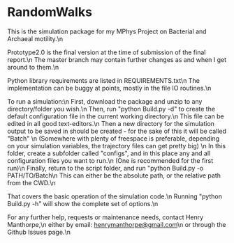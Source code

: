 # RandomWalks

This is the simulation package for my MPhys Project on Bacterial and Archaeal motility.\n

Prototype2.0 is the final version at the time of submission of the final report.\n
The master branch may contain further changes as and when I get around to them.\n

Python library requirements are listed in REQUIREMENTS.txt\n
The implementation can be buggy at points, mostly in the file IO routines.\n

To run a simulation:\n
First, download the package and unzip to any directory/folder you wish.\n
Then, run "python Build.py -d" to create the default configuration file in the current working directory.\n
This file can be edited in all good text-editors.\n
Then a new directory for the simulation output to be saved in should be created - for the sake of this it will be called "Batch" \n
(Somewhere with plenty of freespace is preferable, depending on your simulation variables, the trajectory files can get pretty big) \n
In this folder, create a subfolder called "configs", and in this place any and all configuration files you want to run.\n
(One is recommended for the first run)\n
Finally, return to the script folder, and run "python Build.py -o PATH/TO/Batch\n
This can either be the absolute path, or the relative path from the CWD.\n

That covers the basic operation of the simulation code.\n
Running "python Build.py -h" will show the complete set of options.\n

For any further help, requests or maintenance needs, contact Henry Manthorpe,\n
either by email: henrymanthorpe@gmail.com\n
or through the Github Issues page.\n


